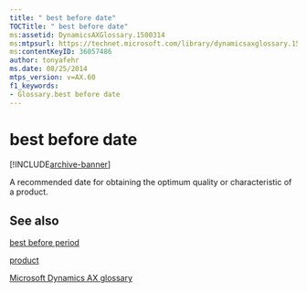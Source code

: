 ```yaml
---
title: " best before date"
TOCTitle: " best before date"
ms:assetid: DynamicsAXGlossary.1500314
ms:mtpsurl: https://technet.microsoft.com/library/dynamicsaxglossary.1500314(v=AX.60)
ms:contentKeyID: 36057486
author: tonyafehr
ms.date: 08/25/2014
mtps_version: v=AX.60
f1_keywords:
- Glossary.best before date
---
```


# best before date


[!INCLUDE[archive-banner](includes/archive-banner.md)]

A recommended date for obtaining the optimum quality or characteristic of a product.

## See also

[best before period](best-before-period.md)

[product](product.md)

[Microsoft Dynamics AX glossary](glossary/microsoft-dynamics-ax-glossary.md)

  


